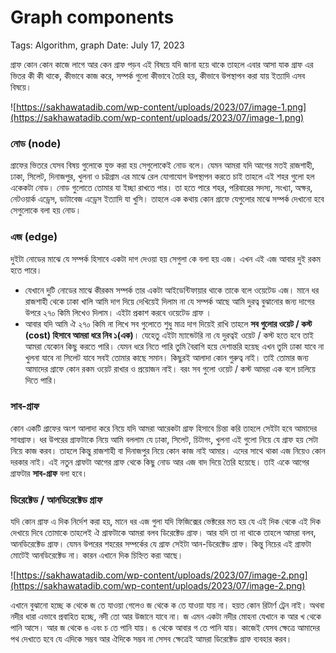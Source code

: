 # Graph components

Tags: Algorithm, graph
Date: July 17, 2023

গ্রাফ কোন কোন কাজে লাগে আর কেন গ্রাফ পড়ব এই বিষয়ে যদি জানা হয়ে থাকে তাহলে এবার আসা যাক গ্রাফ এর ভিতর কী কী থাকে, কীভাবে কাজ করে, সম্পর্ক গুলো কীভাবে তৈরি হয়, কীভাবে উপস্থাপন করা যায় ইত্যাদি এসব বিষয়ে।

![https://sakhawatadib.com/wp-content/uploads/2023/07/image-1.png](https://sakhawatadib.com/wp-content/uploads/2023/07/image-1.png)

### **নোড (node)**

গ্রাফের ভিতরে যেসব বিষয় গুলোকে যুক্ত করা হয় সেগুলোকেই নোড বলে। যেমন আমরা যদি আগের মতই রাজশাহী, ঢাকা, সিলেট, দিনাজপুর, খুলনা ও চট্টগ্রাম এর মাঝে রেল যোগাযোগ উপস্থাপন করতে চাই তাহলে এই শহর গুলো হল একেকটা নোড। নোড গুলোতে তোমার যা ইচ্ছা রাখতে পার। তা হতে পারে শহর, পরিবারের সদস্য, সংখ্যা, অক্ষর, নেটওয়ার্ক এড্রেস, ডাটাবেজ এড্রেস ইত্যাদি যা খুসি। তাহলে এক কথায় কোন গ্রাফে যেগুলোর মাঝে সম্পর্ক দেখানো হবে সেগুলোকে বলা হয় নোড।

### **এজ (edge)**

দুইটা নোডের মাঝে যে সম্পর্ক হিসাবে একটা দাগ দেওয়া হয় সেগুলা কে বলা হয় এজ। এখন এই এজ আবার দুই রকম হতে পারে।

- যেখানে দুটি নোডের মাঝে কীরকম সম্পর্ক তার একটা আইডেন্টিফায়ার থাকে তাকে বলে ওয়েটেড এজ। মানে ধর রাজশাহী থেকে ঢাকা খালি আমি দাগ দিয়ে দেখিয়েই দিলাম না যে সম্পর্ক আছে আমি দুরত্ব বুঝানোর জন্য দাগের উপরে ২৭০ কিমি লিখেও দিলাম। এইটা প্রকাশ করবে ওয়েটেড গ্রাফ ।
- আবার যদি আমি ঐ ২৭০ কিমি না লিখে সব গুলোতে শুধু মাত্র দাগ দিয়েই রাখি তাহলে **সব গুলোর ওয়েট / কস্ট (cost) হিসাবে আমরা ধরে নিব ১(এক)**। যেহেতু এইটা ম্যান্ডেটরি না যে দুরত্বই ওয়েট / কস্ট হতে হবে তাই আমরা যেকোন কিছু করতে পারি। যেমন ধরে নিতে পারি তুমি বৈরাগি হয়ে দেশান্তরি হয়েছ এখন তুমি ঢাকা যাবে না খুলনা যাবে না সিলেট যাবে সবই তোমার কাছে সমান। কিছুরই আলাদা কোন গুরুত্ব নাই। তাই তোমার জন্য আমাদের গ্রাফে কোন রকম ওয়েট রাখার ও প্রয়োজন নাই। বরং সব গুলো ওয়েট / কস্ট আমরা এক বলে চালিয়ে দিতে পারি।

### **সাব-গ্রাফ**

কোন একটি গ্রাফের অংশ আলাদা করে নিয়ে যদি আমরা আরেকটা গ্রাফ হিসাবে চিন্তা করি তাহলে সেইটা হবে আমাদের সাবগ্রাফ। ধর উপরের গ্রাফটাকে নিয়ে আমি বললাম যে ঢাকা, সিলেট, চিটাগং, খুলনা এই গুলো নিয়ে যে গ্রাফ হয় সেটা নিয়ে কাজ করব। তাহলে কিন্তু রাজশাহী বা দিনাজপুর নিয়ে কোন কাজ নাই আমার। এদের সাথে থাকা এজ নিয়েও কোন দরকার নাই। এই নতুন গ্রাফটা আগের গ্রাফ থেকে কিছু নোড আর এজ বাদ দিয়ে তৈরি হয়েছে। তাই একে আগের গ্রাফটার **সাব-গ্রাফ** বলা হবে।

### **ডিরেক্টেড / আনডিরেক্টেড গ্রাফ**

যদি কোন গ্রাফ এ দিক নির্দেশ করা হয়, মানে ধর এজ গুলা যদি ফিজিক্সের ভেক্টরের মত হয় যে এই দিক থেকে এই দিক দেখায়ে দিবে তোমাকে তাহলেই ঐ গ্রাফটাকে আমরা বলব ডিরেক্টেড গ্রাফ। আর যদি তা না থাকে তাহলে আমরা বলব, আনডিরেক্টেড গ্রাফ। যেমন উপরের শহরের সম্পর্কের যে গ্রাফ সেইটা আন-ডিরেক্টেড গ্রাফ। কিন্তু নিচের এই গ্রাফটা মোটেই আনডিরেক্টেড না। কারন এখানে দিক চিহ্নিত করা আছে।

![https://sakhawatadib.com/wp-content/uploads/2023/07/image-2.png](https://sakhawatadib.com/wp-content/uploads/2023/07/image-2.png)

এখানে বুঝানো হচ্ছে ক থেকে জ তে যাওয়া গেলেও জ থেকে ক তে যাওয়া যায় না। হয়ত কোন রিটার্ণ ট্রেন নাই। অথবা নদীর ধারা এভাবে প্রবাহিত হচ্ছে, নদী তো আর উজানে যাবে না। জ এমন একটা নদীর মোহনা যেখানে ক আর খ থেকে পানি আসে। আর জ থেকে ঙ এবং চ তে পানি যায়। ঙ থেকে আবার গ তে পানি যায়। কাজেই যেসব ক্ষেত্রে আমাদের পথ দেখাতে হবে যে এদিকে সম্ভব আর ঐদিকে সম্ভব না সেসব ক্ষেত্রেই আমরা ডিরেক্টেড গ্রাফ ব্যবহার করব।